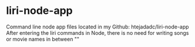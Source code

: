 # liri-node-app
Command line node app files located in my Github: htejadadc/liri-node-app
After entering the liri commands in Node, there is no need for writing songs or movie names in between ""
